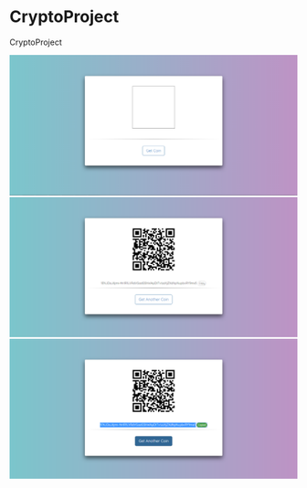 # CryptoProject
CryptoProject

![Step #1](https://github.com/RomanKhudobei/CryptoProject/blob/master/screenshots/first.PNG)
![Step #2](https://github.com/RomanKhudobei/CryptoProject/blob/master/screenshots/second.PNG)
![Step #3](https://github.com/RomanKhudobei/CryptoProject/blob/master/screenshots/third.PNG)
